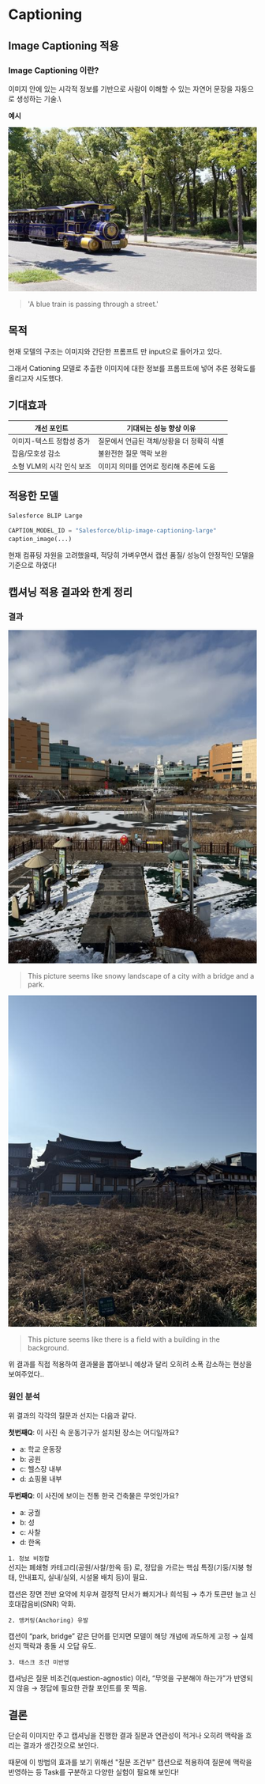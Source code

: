 # Captioning

## Image Captioning 적용 
### Image Captioning 이란?
이미지 안에 있는 시각적 정보를 기반으로 사람이 이해할 수 있는 자연어 문장을 자동으로 생성하는 기술.\

**예시**

![기차](./images/기차.png)
> 'A blue train is passing through a street.'

## 목적
현재 모델의 구조는 이미지와 간단한 프롬프트 만 input으로 들어가고 있다.

그래서 Cationing 모델로 추출한 이미지에 대한 정보를 프롬프트에 넣어 추론 정확도를 올리고자 시도했다.

## 기대효과
| 개선 포인트               | 기대되는 성능 향상 이유            |
| -------------------- | ------------------------ |
| 이미지-텍스트 정합성 증가       | 질문에서 언급된 객체/상황을 더 정확히 식별 |
| 잡음/모호성 감소            | 불완전한 질문 맥락 보완            |
| 소형 VLM의 시각 인식 보조     | 이미지 의미를 언어로 정리해 추론에 도움   |


## 적용한 모델
`Salesforce BLIP Large`
```python
CAPTION_MODEL_ID = "Salesforce/blip-image-captioning-large"
caption_image(...) 
```
현재 컴퓨팅 자원을 고려했을때, 적당히 가벼우면서 캡션 품질/ 성능이 안정적인 모델을 기준으로 하였다!

## 캡셔닝 적용 결과와 한계 정리
### 결과
![1](./images/캡셔닝1이미지.png)
>This picture seems like snowy landscape of a city with a bridge and a park.

![2](./images/캡셔닝2이미지.png)
>This picture seems like there is a field with a building in the background. 

위 결과를 직접 적용하여 결과물을 뽑아보니 예상과 달리 오히려 소폭 감소하는 현상을 보여주었다.. 


### 원인 분석

위 결과의 각각의 질문과 선지는 다음과 같다.

**첫번째Q**: 이 사진 속 운동기구가 설치된 장소는 어디일까요?
- a: 학교 운동장
- b: 공원
- c: 헬스장 내부
- d: 쇼핑몰 내부
  
**두번째Q**: 이 사진에 보이는 전통 한국 건축물은 무엇인가요?
- a: 궁궐
- b: 성
- c: 사찰
- d: 한옥


`1. 정보 비정합`\
선지는 폐쇄형 카테고리(공원/사찰/한옥 등) 로, 정답을 가르는 핵심 특징(기둥/지붕 형태, 안내표지, 실내/실외, 시설물 배치 등)이 필요.

캡션은 장면 전반 요약에 치우쳐 결정적 단서가 빠지거나 희석됨 → 추가 토큰만 늘고 신호대잡음비(SNR) 악화.

`2. 앵커링(Anchoring) 유발`

캡션이 “park, bridge” 같은 단어를 던지면 모델이 해당 개념에 과도하게 고정 → 실제 선지 맥락과 충돌 시 오답 유도.

`3. 태스크 조건 미반영`

캡셔닝은 질문 비조건(question-agnostic) 이라, “무엇을 구분해야 하는가”가 반영되지 않음 → 정답에 필요한 관찰 포인트를 못 찍음.

## 결론
단순히 이미지만 주고 캡셔닝을 진행한 결과 질문과 연관성이 적거나 오히려 맥락을 흐리는 결과가 생긴것으로 보인다.

때문에 이 방법의 효과를 보기 위해선 "질문 조건부" 캡션으로 적용하여 질문에 맥락을 반영하는 등 Task를 구분하고 다양한 실험이 필요해 보인다!